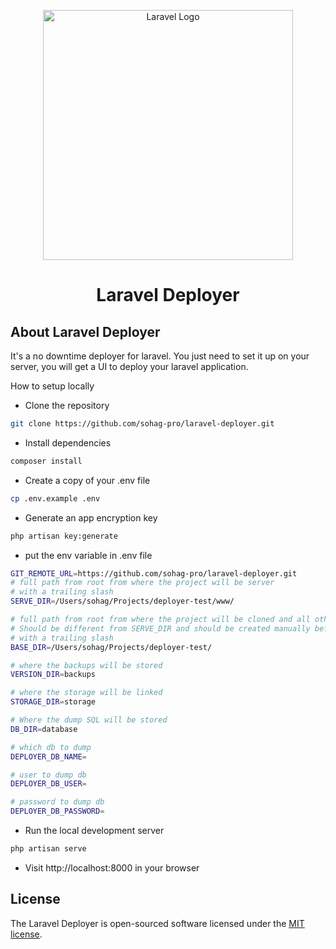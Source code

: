 <p align="center"><a href="https://laravel.com" target="_blank"><img src="https://raw.githubusercontent.com/laravel/art/master/logo-lockup/5%20SVG/2%20CMYK/1%20Full%20Color/laravel-logolockup-cmyk-red.svg" width="400" alt="Laravel Logo"></a></p>

<h1 align="center">
Laravel Deployer
</h1>

## About Laravel Deployer
It's a no downtime deployer for laravel. You just need to set it up on your server, you will get a UI to deploy your laravel application.



How to setup locally

-  Clone the repository
```bash
git clone https://github.com/sohag-pro/laravel-deployer.git
```

- Install dependencies
```bash
composer install
```

- Create a copy of your .env file
```bash
cp .env.example .env
```

- Generate an app encryption key
```bash
php artisan key:generate
```

- put the env variable in .env file
```bash
GIT_REMOTE_URL=https://github.com/sohag-pro/laravel-deployer.git
# full path from root from where the project will be server
# with a trailing slash
SERVE_DIR=/Users/sohag/Projects/deployer-test/www/

# full path from root from where the project will be cloned and all other operations will be done
# Should be different from SERVE_DIR and should be created manually before running the script
# with a trailing slash
BASE_DIR=/Users/sohag/Projects/deployer-test/

# where the backups will be stored
VERSION_DIR=backups

# where the storage will be linked
STORAGE_DIR=storage

# Where the dump SQL will be stored
DB_DIR=database

# which db to dump
DEPLOYER_DB_NAME=

# user to dump db
DEPLOYER_DB_USER=

# password to dump db
DEPLOYER_DB_PASSWORD=
```

- Run the local development server
```bash
php artisan serve
```

- Visit http://localhost:8000 in your browser

## License
The Laravel Deployer is open-sourced software licensed under the [MIT license](https://opensource.org/licenses/MIT).

